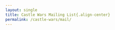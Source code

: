 ```yaml
---
layout: single
title: Castle Wars Mailing List{.align-center}
permalink: /castle-wars/mail/
---
```


<script>
  (function (s, e, n, d, er) {
    s['Sender'] = er;
    s[er] = s[er] || function () {
      (s[er].q = s[er].q || []).push(arguments)
    }, s[er].l = 1 * new Date();
    var a = e.createElement(n),
        m = e.getElementsByTagName(n)[0];
    a.async = 1;
    a.src = d;
    m.parentNode.insertBefore(a, m)
  })(window, document, 'script', 'https://cdn.sender.net/accounts_resources/universal.js', 'sender');
  sender('6215f978d75773')
</script>

<div style="text-align: center">
  <div style="text-align: center" class="sender-form-field" data-sender-form-id="l6vq1eczbmn7od3g5b9"></div>
</div>
